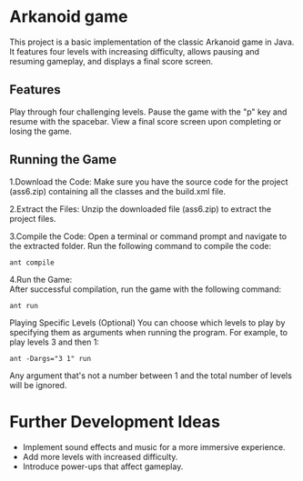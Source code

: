 # Arkanoid game
This project is a basic implementation of the classic Arkanoid game in Java. It features four levels with increasing difficulty, allows pausing and resuming gameplay, and displays a final score screen.

## Features
Play through four challenging levels.
Pause the game with the "p" key and resume with the spacebar.
View a final score screen upon completing or losing the game.

## Running the Game
1.Download the Code:
Make sure you have the source code for the project (ass6.zip) containing all the classes and the build.xml file.

2.Extract the Files:
Unzip the downloaded file (ass6.zip) to extract the project files.

3.Compile the Code: 
Open a terminal or command prompt and navigate to the extracted folder. Run the following command to compile the code:
```shel
ant compile
```
4.Run the Game:  
After successful compilation, run the game with the following command:
```shel
ant run
```
Playing Specific Levels (Optional)
You can choose which levels to play by specifying them as arguments when running the program. For example, to play levels 3 and then 1:
```shel
ant -Dargs="3 1" run
```
Any argument that's not a number between 1 and the total number of levels will be ignored.




# Further Development Ideas
- Implement sound effects and music for a more immersive experience.
- Add more levels with increased difficulty.
- Introduce power-ups that affect gameplay.

